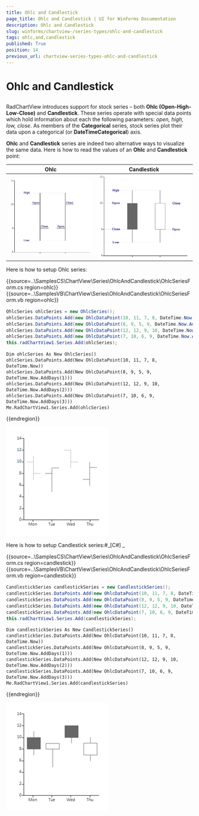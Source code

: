```yaml
---
title: Ohlc and Candlestick
page_title: Ohlc and Candlestick | UI for WinForms Documentation
description: Ohlc and Candlestick
slug: winforms/chartview-/series-types/ohlc-and-candlestick
tags: ohlc,and,candlestick
published: True
position: 14
previous_url: chartview-series-types-ohlc-and-candlestick
---
```


# Ohlc and Candlestick

 
## 

RadChartView introduces support for stock series – both __Ohlc (Open-High-Low-Close)__ and __Candlestick__. These series operate with special data points which hold information about each the following parameters: *open, high, low, close*. As members of the __Categorical__ series, stock series plot their data upon a categorical (or __DateTimeCategorical__) axis.
        

__Ohlc__ and __Candlestick__ series are indeed two alternative ways to visualize the same data. Here is how to read the values of an __Ohlc__ and __Candlestick__ point:
 

|  __Ohlc__  |  __Candlestick__  |
| ------ | ------ |
|![chartview-series-types-ohlc-and-candlestick 001](images/chartview-series-types-ohlc-and-candlestick001.png)|![chartview-series-types-ohlc-and-candlestick 002](images/chartview-series-types-ohlc-and-candlestick002.png)|

Here is how to setup Ohlc series: 

{{source=..\SamplesCS\ChartView\Series\OhlcAndCandlestick\OhlcSeriesForm.cs region=ohlc}} 
{{source=..\SamplesVB\ChartView\Series\OhlcAndCandlestick\OhlcSeriesForm.vb region=ohlc}} 

````C#
OhlcSeries ohlcSeries = new OhlcSeries();
ohlcSeries.DataPoints.Add(new OhlcDataPoint(10, 11, 7, 8, DateTime.Now));
ohlcSeries.DataPoints.Add(new OhlcDataPoint(8, 9, 5, 9, DateTime.Now.AddDays(1)));
ohlcSeries.DataPoints.Add(new OhlcDataPoint(12, 12, 9, 10, DateTime.Now.AddDays(2)));
ohlcSeries.DataPoints.Add(new OhlcDataPoint(7, 10, 6, 9, DateTime.Now.AddDays(3)));
this.radChartView1.Series.Add(ohlcSeries);

````
````VB.NET
Dim ohlcSeries As New OhlcSeries()
ohlcSeries.DataPoints.Add(New OhlcDataPoint(10, 11, 7, 8, DateTime.Now))
ohlcSeries.DataPoints.Add(New OhlcDataPoint(8, 9, 5, 9, DateTime.Now.AddDays(1)))
ohlcSeries.DataPoints.Add(New OhlcDataPoint(12, 12, 9, 10, DateTime.Now.AddDays(2)))
ohlcSeries.DataPoints.Add(New OhlcDataPoint(7, 10, 6, 9, DateTime.Now.AddDays(3)))
Me.RadChartView1.Series.Add(ohlcSeries)

````

{{endregion}} 


![chartview-series-types-ohlc-and-candlestick 003](images/chartview-series-types-ohlc-and-candlestick003.png)

Here is how to setup Candlestick series:#_[C#] _

	



{{source=..\SamplesCS\ChartView\Series\OhlcAndCandlestick\OhlcSeriesForm.cs region=candlestick}} 
{{source=..\SamplesVB\ChartView\Series\OhlcAndCandlestick\OhlcSeriesForm.vb region=candlestick}} 

````C#
CandlestickSeries candlestickSeries = new CandlestickSeries();
candlestickSeries.DataPoints.Add(new OhlcDataPoint(10, 11, 7, 8, DateTime.Now));
candlestickSeries.DataPoints.Add(new OhlcDataPoint(8, 9, 5, 9, DateTime.Now.AddDays(1)));
candlestickSeries.DataPoints.Add(new OhlcDataPoint(12, 12, 9, 10, DateTime.Now.AddDays(2)));
candlestickSeries.DataPoints.Add(new OhlcDataPoint(7, 10, 6, 9, DateTime.Now.AddDays(3)));
this.radChartView1.Series.Add(candlestickSeries);

````
````VB.NET
Dim candlestickSeries As New CandlestickSeries()
candlestickSeries.DataPoints.Add(New OhlcDataPoint(10, 11, 7, 8, DateTime.Now))
candlestickSeries.DataPoints.Add(New OhlcDataPoint(8, 9, 5, 9, DateTime.Now.AddDays(1)))
candlestickSeries.DataPoints.Add(New OhlcDataPoint(12, 12, 9, 10, DateTime.Now.AddDays(2)))
candlestickSeries.DataPoints.Add(New OhlcDataPoint(7, 10, 6, 9, DateTime.Now.AddDays(3)))
Me.RadChartView1.Series.Add(candlestickSeries)

````

{{endregion}} 


![chartview-series-types-ohlc-and-candlestick 004](images/chartview-series-types-ohlc-and-candlestick004.png)

